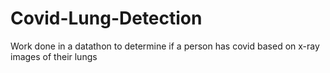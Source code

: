 # Covid-Lung-Detection
Work done in a datathon to determine if a person has covid based on x-ray images of their lungs
